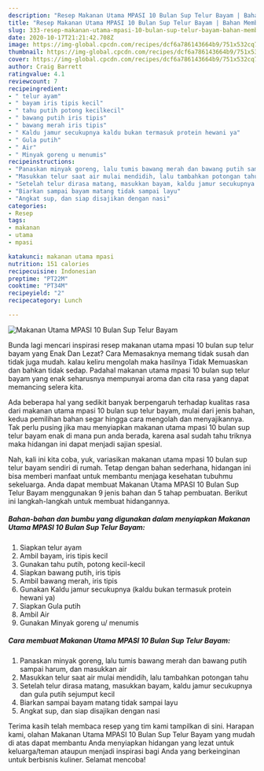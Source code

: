 ```yaml
---
description: "Resep Makanan Utama MPASI 10 Bulan Sup Telur Bayam | Bahan Membuat Makanan Utama MPASI 10 Bulan Sup Telur Bayam Yang Menggugah Selera"
title: "Resep Makanan Utama MPASI 10 Bulan Sup Telur Bayam | Bahan Membuat Makanan Utama MPASI 10 Bulan Sup Telur Bayam Yang Menggugah Selera"
slug: 333-resep-makanan-utama-mpasi-10-bulan-sup-telur-bayam-bahan-membuat-makanan-utama-mpasi-10-bulan-sup-telur-bayam-yang-menggugah-selera
date: 2020-10-17T21:21:42.708Z
image: https://img-global.cpcdn.com/recipes/dcf6a786143664b9/751x532cq70/makanan-utama-mpasi-10-bulan-sup-telur-bayam-foto-resep-utama.jpg
thumbnail: https://img-global.cpcdn.com/recipes/dcf6a786143664b9/751x532cq70/makanan-utama-mpasi-10-bulan-sup-telur-bayam-foto-resep-utama.jpg
cover: https://img-global.cpcdn.com/recipes/dcf6a786143664b9/751x532cq70/makanan-utama-mpasi-10-bulan-sup-telur-bayam-foto-resep-utama.jpg
author: Craig Barrett
ratingvalue: 4.1
reviewcount: 7
recipeingredient:
- " telur ayam"
- " bayam iris tipis kecil"
- " tahu putih potong kecilkecil"
- " bawang putih iris tipis"
- " bawang merah iris tipis"
- " Kaldu jamur secukupnya kaldu bukan termasuk protein hewani ya"
- " Gula putih"
- " Air"
- " Minyak goreng u menumis"
recipeinstructions:
- "Panaskan minyak goreng, lalu tumis bawang merah dan bawang putih sampai harum, dan masukkan air"
- "Masukkan telur saat air mulai mendidih, lalu tambahkan potongan tahu"
- "Setelah telur dirasa matang, masukkan bayam, kaldu jamur secukupnya dan gula putih sejumput kecil"
- "Biarkan sampai bayam matang tidak sampai layu"
- "Angkat sup, dan siap disajikan dengan nasi"
categories:
- Resep
tags:
- makanan
- utama
- mpasi

katakunci: makanan utama mpasi 
nutrition: 151 calories
recipecuisine: Indonesian
preptime: "PT22M"
cooktime: "PT34M"
recipeyield: "2"
recipecategory: Lunch

---
```



![Makanan Utama MPASI 10 Bulan Sup Telur Bayam](https://img-global.cpcdn.com/recipes/dcf6a786143664b9/751x532cq70/makanan-utama-mpasi-10-bulan-sup-telur-bayam-foto-resep-utama.jpg)

Bunda lagi mencari inspirasi resep makanan utama mpasi 10 bulan sup telur bayam yang Enak Dan Lezat? Cara Memasaknya memang tidak susah dan tidak juga mudah. kalau keliru mengolah maka hasilnya Tidak Memuaskan dan bahkan tidak sedap. Padahal makanan utama mpasi 10 bulan sup telur bayam yang enak seharusnya mempunyai aroma dan cita rasa yang dapat memancing selera kita.



Ada beberapa hal yang sedikit banyak berpengaruh terhadap kualitas rasa dari makanan utama mpasi 10 bulan sup telur bayam, mulai dari jenis bahan, kedua pemilihan bahan segar hingga cara mengolah dan menyajikannya. Tak perlu pusing jika mau menyiapkan makanan utama mpasi 10 bulan sup telur bayam enak di mana pun anda berada, karena asal sudah tahu triknya maka hidangan ini dapat menjadi sajian spesial.


Nah, kali ini kita coba, yuk, variasikan makanan utama mpasi 10 bulan sup telur bayam sendiri di rumah. Tetap dengan bahan sederhana, hidangan ini bisa memberi manfaat untuk membantu menjaga kesehatan tubuhmu sekeluarga. Anda dapat membuat Makanan Utama MPASI 10 Bulan Sup Telur Bayam menggunakan 9 jenis bahan dan 5 tahap pembuatan. Berikut ini langkah-langkah untuk membuat hidangannya.

<!--inarticleads1-->

##### Bahan-bahan dan bumbu yang digunakan dalam menyiapkan Makanan Utama MPASI 10 Bulan Sup Telur Bayam:

1. Siapkan  telur ayam
1. Ambil  bayam, iris tipis kecil
1. Gunakan  tahu putih, potong kecil-kecil
1. Siapkan  bawang putih, iris tipis
1. Ambil  bawang merah, iris tipis
1. Gunakan  Kaldu jamur secukupnya (kaldu bukan termasuk protein hewani ya)
1. Siapkan  Gula putih
1. Ambil  Air
1. Gunakan  Minyak goreng u/ menumis




<!--inarticleads2-->

##### Cara membuat Makanan Utama MPASI 10 Bulan Sup Telur Bayam:

1. Panaskan minyak goreng, lalu tumis bawang merah dan bawang putih sampai harum, dan masukkan air
1. Masukkan telur saat air mulai mendidih, lalu tambahkan potongan tahu
1. Setelah telur dirasa matang, masukkan bayam, kaldu jamur secukupnya dan gula putih sejumput kecil
1. Biarkan sampai bayam matang tidak sampai layu
1. Angkat sup, dan siap disajikan dengan nasi




Terima kasih telah membaca resep yang tim kami tampilkan di sini. Harapan kami, olahan Makanan Utama MPASI 10 Bulan Sup Telur Bayam yang mudah di atas dapat membantu Anda menyiapkan hidangan yang lezat untuk keluarga/teman ataupun menjadi inspirasi bagi Anda yang berkeinginan untuk berbisnis kuliner. Selamat mencoba!
